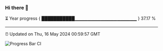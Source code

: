 ### Hi there 👋

⏳ Year progress { ███████████▁▁▁▁▁▁▁▁▁▁▁▁▁▁▁▁▁▁▁ } 37.17 %

---

⏰ Updated on Thu, 16 May 2024 00:59:57 GMT

![Progress Bar CI](https://github.com/JuvenileQ/Progress-Bar-CI/workflows/main/badge.svg)
